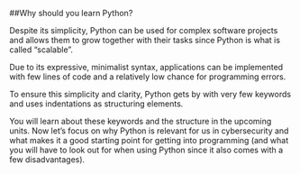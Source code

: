 ##Why should you learn Python?

Despite its simplicity, Python can be used for complex software projects and allows them to grow together with their tasks since Python is what is called “scalable”.

Due to its expressive, minimalist syntax, applications can be implemented with few lines of code and a relatively low chance for programming errors.

To ensure this simplicity and clarity, Python gets by with very few keywords and uses indentations as structuring elements.

You will learn about these keywords and the structure in the upcoming units. Now let’s focus on why Python is relevant for us in cybersecurity and what makes it a good starting point for getting into programming (and what you will have to look out for when using Python since it also comes with a few disadvantages).
